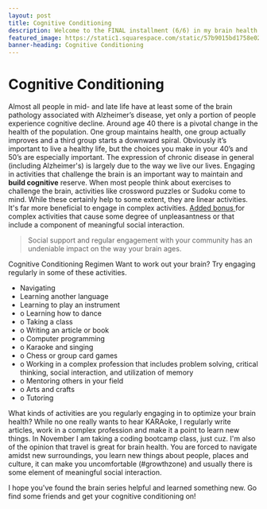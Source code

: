 ```yaml
---
layout: post
title: Cognitive Conditioning
description: Welcome to the FINAL installment (6/6) in my brain health series! In my first post, I explained that lifestyle choices can prevent up to 90% of Alzheimer's cases.  For the 10% of cases that can't be prevented due to very strong genetic risk (such as in those that carry the APOE4 gene), lifestyle changes can delay presentation or progression of the disease by up to 15 years.
featured_image: https://static1.squarespace.com/static/57b9015bd1758e022c2f11a4/t/5b6f767b21c67c133d08d4d3/1534031501695/Botero?format=1500w
banner-heading: Cognitive Conditioning
---
```


# Cognitive Conditioning

Almost all people in mid- and late life have at least some of the brain pathology associated with Alzheimer’s disease, yet only a portion of people experience cognitive decline. Around age 40 there is a pivotal change in the health of the population. One group maintains health, one group actually improves and a third group starts a downward spiral. Obviously it’s important to live a healthy life, but the choices you make in your 40’s and 50’s are especially important. The expression of chronic disease in general (including Alzheimer's) is largely due to the way we live our lives. Engaging in activities that challenge the brain is an important way to maintain and **build cognitive** reserve. When most people think about exercises to challenge the brain, activities like crossword puzzles or Sudoku come to mind. While these certainly help to some extent, they are linear activities. It's far more beneficial to engage in complex activities. [Added bonus ](/2018/09/24/Podcast-Alert.html)for complex activities that cause some degree of unpleasantness or that include a component of meaningful social interaction.

> Social support and regular engagement with your community has an undeniable impact on the way your brain ages.

Cognitive Conditioning Regimen Want to work out your brain? Try engaging regularly in some of these activities.

* Navigating
* Learning another language
* Learning to play an instrument
* o Learning how to dance
* o Taking a class
* o Writing an article or book
* o Computer programming
* o Karaoke and singing
* o Chess or group card games
* o Working in a complex profession that includes problem solving, critical thinking, social interaction, and utilization of memory
* o Mentoring others in your field
* o Arts and crafts
* o Tutoring

What kinds of activities are you regularly engaging in to optimize your brain health? While no one really wants to hear KARAoke, I regularly write articles, work in a complex profession and make it a point to learn new things. In November I am taking a coding bootcamp class, just cuz. I'm also of the opinion that travel is great for brain health. You are forced to navigate amidst new surroundings, you learn new things about people, places and culture, it can make you uncomfortable (#growthzone) and usually there is some element of meaningful social interaction.

I hope you've found the brain series helpful and learned something new. Go find some friends and get your cognitive conditioning on!
